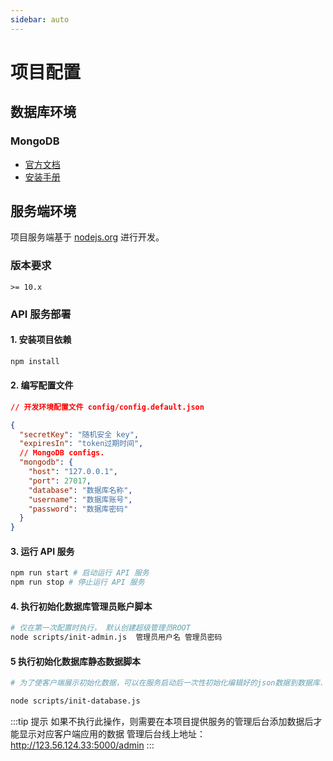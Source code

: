 ```yaml
---
sidebar: auto
---
```


# 项目配置

## 数据库环境

### MongoDB

- [官方文档](https://docs.mongodb.com/manual/introduction/)
- [安装手册](https://docs.mongodb.com/manual/administration/install-on-linux/)

## 服务端环境

项目服务端基于 [nodejs.org](https://nodejs.org/) 进行开发。

### 版本要求

```
>= 10.x
```

### API 服务部署

#### 1. 安装项目依赖

```bash
npm install
```

#### 2. 编写配置文件

```json
// 开发环境配置文件 config/config.default.json

{
  "secretKey": "随机安全 key",
  "expiresIn": "token过期时间",
  // MongoDB configs.
  "mongodb": {
    "host": "127.0.0.1",
    "port": 27017,
    "database": "数据库名称",
    "username": "数据库账号",
    "password": "数据库密码"
  }
}
```

#### 3. 运行 API 服务

```bash
npm run start # 启动运行 API 服务
npm run stop # 停止运行 API 服务
```

#### 4. 执行初始化数据库管理员账户脚本

```bash
# 仅在第一次配置时执行， 默认创建超级管理员ROOT
node scripts/init-admin.js  管理员用户名 管理员密码
```

#### 5 执行初始化数据库静态数据脚本

```bash
# 为了使客户端展示初始化数据，可以在服务启动后一次性初始化编辑好的json数据到数据库.

node scripts/init-database.js
```

:::tip 提示
如果不执行此操作，则需要在本项目提供服务的管理后台添加数据后才能显示对应客户端应用的数据 管理后台线上地址：<http://123.56.124.33:5000/admin>
:::
